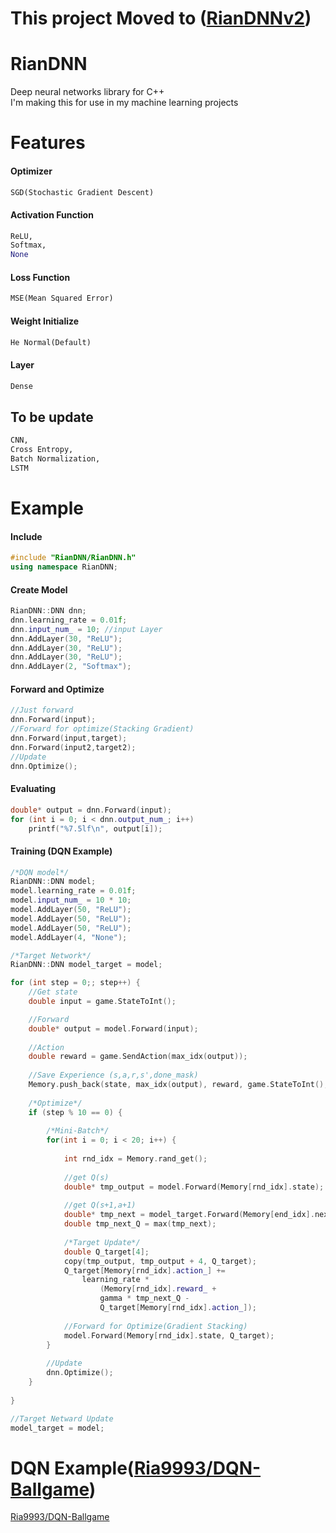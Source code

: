 # This project Moved to ([RianDNNv2](https://github.com/Ria9993/RianDNNv2))

# RianDNN

Deep neural networks library for C++ <br/>
I'm making this for use in my machine learning projects

# Features

#### Optimizer
```python
SGD(Stochastic Gradient Descent)
```
#### Activation Function
```python
ReLU,
Softmax, 
None
```
#### Loss Function
```python
MSE(Mean Squared Error)
```
#### Weight Initialize
```python
He Normal(Default)
```
#### Layer
```python
Dense
```
## To be update
```python
CNN,
Cross Entropy,
Batch Normalization,
LSTM
```

# Example

#### Include

```cpp
#include "RianDNN/RianDNN.h"
using namespace RianDNN;
```

#### Create Model

```cpp
RianDNN::DNN dnn;
dnn.learning_rate = 0.01f;
dnn.input_num_ = 10; //input Layer
dnn.AddLayer(30, "ReLU");
dnn.AddLayer(30, "ReLU");
dnn.AddLayer(30, "ReLU");
dnn.AddLayer(2, "Softmax");
```
#### Forward and Optimize
```cpp
//Just forward
dnn.Forward(input);
//Forward for optimize(Stacking Gradient)
dnn.Forward(input,target);
dnn.Forward(input2,target2);
//Update
dnn.Optimize();
```
#### Evaluating

```cpp
double* output = dnn.Forward(input);
for (int i = 0; i < dnn.output_num_; i++)
	printf("%7.5lf\n", output[i]);
```

#### Training (DQN Example)
```cpp
/*DQN model*/
RianDNN::DNN model;
model.learning_rate = 0.01f;
model.input_num_ = 10 * 10;
model.AddLayer(50, "ReLU");
model.AddLayer(50, "ReLU");
model.AddLayer(50, "ReLU");
model.AddLayer(4, "None");

/*Target Network*/
RianDNN::DNN model_target = model;
```
```cpp
for (int step = 0;; step++) {
	//Get state
	double input = game.StateToInt();

	//Forward
	double* output = model.Forward(input);
	
	//Action
	double reward = game.SendAction(max_idx(output));
	
	//Save Experience (s,a,r,s',done_mask)
	Memory.push_back(state, max_idx(output), reward, game.StateToInt(), game.End());
	
	/*Optimize*/
	if (step % 10 == 0) {
	
		/*Mini-Batch*/
		for(int i = 0; i < 20; i++) {
		
			int rnd_idx = Memory.rand_get();
			
			//get Q(s)
			double* tmp_output = model.Forward(Memory[rnd_idx].state);
			
			//get Q(s+1,a+1)
			double* tmp_next = model_target.Forward(Memory[end_idx].next_state);
			double tmp_next_Q = max(tmp_next);
			
			/*Target Update*/
			double Q_target[4];
			copy(tmp_output, tmp_output + 4, Q_target);
			Q_target[Memory[rnd_idx].action_] +=
				learning_rate *
					(Memory[rnd_idx].reward_ + 
					gamma * tmp_next_Q -
					Q_target[Memory[rnd_idx].action_]);
					
			//Forward for Optimize(Gradient Stacking)
			model.Forward(Memory[rnd_idx].state, Q_target);
		}
		
		//Update
		dnn.Optimize();
	}
	
}

//Target Netward Update
model_target = model;
```
# DQN Example([Ria9993/DQN-Ballgame](https://github.com/Ria9993/DQN-Ballgame))
[Ria9993/DQN-Ballgame](https://github.com/Ria9993/DQN-Ballgame)
